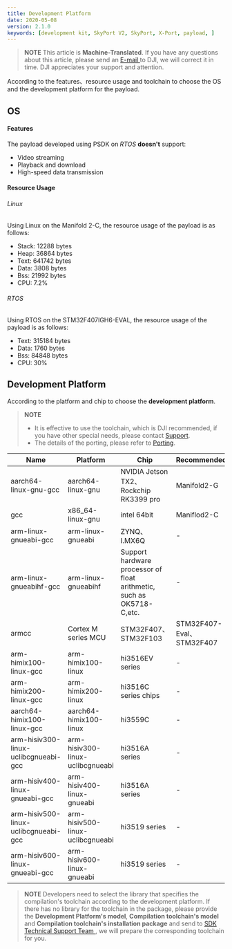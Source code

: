 ```yaml
---
title: Development Platform
date: 2020-05-08
version: 2.1.0
keywords: [development kit, SkyPort V2, SkyPort, X-Port, payload, ]
---
```

> **NOTE** This article is **Machine-Translated**. If you have any questions about this article, please send an <a href="mailto:dev@dji.com">E-mail </a>to DJI, we will correct it in time. DJI appreciates your support and attention.

According to the features、resource usage and toolchain to choose the OS and the development platform for the payload.

## OS
#### Features
The payload developed using PSDK on *RTOS* **doesn't** support:
* Video streaming
* Playback and download
* High-speed data transmission

#### Resource Usage
###### Linux
Using Linux on the Manifold 2-C, the resource usage of the payload is as follows:       
* Stack: 12288 bytes
* Heap: 36864 bytes
* Text: 641742 bytes
* Data: 3808 bytes
* Bss: 21992 bytes
* CPU: 7.2%

###### RTOS 
Using RTOS on the STM32F407IGH6-EVAL, the resource usage of the payload is as follows:  
* Text: 315184 bytes
* Data: 1760 bytes
* Bss: 84848 bytes
* CPU: 30%

## Development Platform
According to the platform and chip to choose the **development platform**.
> **NOTE** 
> * It is effective to use the toolchain, which is DJI recommended, if you have other special needs, please contact <a href="mailto:dev@dji.com">Support</a>.
> * The details of the porting, please refer to [Porting](../quickstart/porting.html).


<table id="toolchain">
<thead>
<tr>
<th>Name</th>
<th>Platform</th>
<th>Chip</th>
<th>Recommended</th>
</tr>
</thead>
<tbody>
<tr>
<td>aarch64-linux-gnu-gcc</td>
<td>aarch64-linux-gnu</td>
<td>NVIDIA Jetson TX2、Rockchip RK3399 pro</td>
<td>Manifold2-G</td>
</tr>
<tr>
<td>gcc</td>
<td>x86_64-linux-gnu</td>
<td>intel 64bit</td>
<td>Maniflod2-C</td>
</tr>
<tr>
<td>arm-linux-gnueabi-gcc</td>
<td>arm-linux-gnueabi</td>
<td>ZYNQ、I.MX6Q</td>
<td>-</td>
</tr>
<tr>
   <td>arm-linux-gnueabihf-gcc</td>
   <td>arm-linux-gnueabihf</td>
   <td>Support hardware processor of float arithmetic, such as OK5718-C,etc.</td>
   <td>-</td>
</tr>
<tr>
<td>armcc</td>
<td>Cortex M series MCU</td>
<td>STM32F407、STM32F103</td>
<td>STM32F407-Eval、STM32F407</td>
</tr>
<tr>
<td>arm-himix100-linux-gcc</td>
<td>arm-himix100-linux</td>
<td>hi3516EV series</td>
<td>-</td>
</tr>
<tr>
   <td>arm-himix200-linux-gcc</td>
   <td>arm-himix200-linux</td>
   <td>hi3516C series chips</td>
   <td>-</td>
</tr>
<tr>
<td>aarch64-himix100-linux-gcc</td>
<td>aarch64-himix100-linux</td>
<td>hi3559C</td>
<td>-</td>
</tr>
<tr>
<td>arm-hisiv300-linux-uclibcgnueabi-gcc</td>
<td>arm-hisiv300-linux-uclibcgnueabi</td>
<td>hi3516A series</td>
<td>-</td>
</tr>
<tr>
<td>arm-hisiv400-linux-gnueabi-gcc</td>
<td>arm-hisiv400-linux-gnueabi</td>
<td>hi3516A series</td>
<td>-</td>
</tr>
<tr>
<td>arm-hisiv500-linux-uclibcgnueabi-gcc</td>
<td>arm-hisiv500-linux-uclibcgnueabi</td>
<td>hi3519 series</td>
<td>-</td>
</tr>
<tr>
<td>arm-hisiv600-linux-gnueabi-gcc</td>
<td>arm-hisiv600-linux-gnueabi</td>
<td>hi3519 series</td>
<td>-</td>
</tr>
</tbody>
</table>

> **NOTE** Developers need to select the library that specifies the compilation's toolchain according to the development platform. If there has no library for the toolchain in the package, please provide the **Development Platform's model**, **Compilation toolchain's model** and **Compilation toolchain's installation package** and send to <a href="mailto:dev@dji.com"> SDK Technical Support Team </a>, we will prepare the corresponding toolchain for you.
